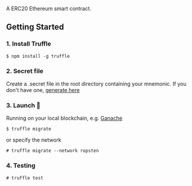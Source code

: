 A ERC20 Ethereum smart contract. 

## Getting Started

### 1. Install Truffle

```console
$ npm install -g truffle
```
### 2. Secret file
Create a .secret file in the root directory containing your mnemonic. If you don't have one, [generate here](https://iancoleman.io/bip39/)

### 3. Launch :rocket:

Running on your local blockchain, e.g. [Ganache](https://github.com/trufflesuite/ganache-cli)

```console
$ truffle migrate
```
or specify the network
```console
# truffle migrate --network ropsten
```

### 4. Testing

```console
# truffle test
```
